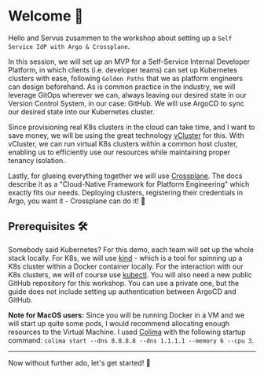 # Welcome 👋

Hello and Servus zusammen to the workshop about setting up a `Self Service IdP with Argo & Crossplane`.

In this session, we will set up an MVP for a Self-Service Internal Developer Platform, in which
clients (i.e. developer teams) can set up Kubernetes clusters with ease, following `Golden Paths`
that we as platform engineers can design beforehand. As is common practice in the industry,
we will leverage GitOps wherever we can, always leaving our desired state in our Version Control System, 
in our case: GitHub. We will use ArgoCD to sync our desired state into our Kubernetes cluster.

Since provisioning real K8s clusters in the cloud can take time, and I want to save money, we will be using
the great technology [vCluster](https://www.vcluster.com/) for this. With vCluster, we can run virtual K8s 
clusters within a common host cluster, enabling us to efficiently use our resources while maintaining proper
tenancy isolation.

Lastly, for glueing everything together we will use [Crossplane](https://www.crossplane.io/). The docs describe
it as a "Cloud-Native Framework for Platform Engineering" which exactly fits our needs. Deploying clusters,
registering their credentials in Argo, you want it - Crossplane can do it! 💪

## Prerequisites 🛠️

Somebody said Kubernetes? For this demo, each team will set up the whole stack locally. For K8s, we will use
[kind](https://kind.sigs.k8s.io/docs/user/quick-start/#installation) - which is a tool for spinning up a K8s 
cluster within a Docker container locally. For the interaction with our K8s clusters, we will of course use
[kubectl](https://kubernetes.io/docs/reference/kubectl/). You will also need a new public GitHub repository 
for this workshop. You can use a private one, but the guide does not include setting up authentication between
ArgoCD and GitHub.

**Note for MacOS users:** Since you will be running Docker in a VM and we will start up quite some pods, I would
recommend allocating enough resources to the Virtual Machine. I used [Colima](https://github.com/abiosoft/colima)
with the following startup command: `colima start --dns 8.8.8.8 --dns 1.1.1.1 --memory 6 --cpu 3`.

---

Now without further ado, let's get started! 🚀